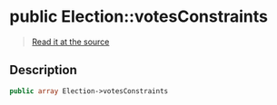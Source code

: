 # public Election::votesConstraints

> [Read it at the source](https://github.com/julien-boudry/Condorcet/blob/master/src/Election.php#L20)

## Description    

```php
public array Election->votesConstraints 
```


    